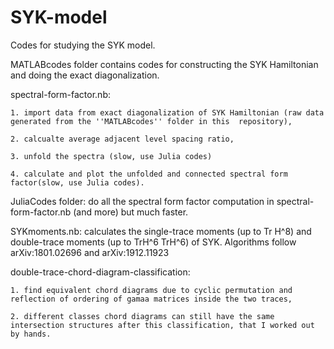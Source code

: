 # SYK-model
Codes for studying the SYK model.

MATLABcodes folder contains codes for constructing the SYK Hamiltonian and doing the exact diagonalization.

spectral-form-factor.nb: 

    1. import data from exact diagonalization of SYK Hamiltonian (raw data generated from the ''MATLABcodes'' folder in this  repository),
    
    2. calcualte average adjacent level spacing ratio,
    
    3. unfold the spectra (slow, use Julia codes)
    
    4. calculate and plot the unfolded and connected spectral form factor(slow, use Julia codes). 
    
JuliaCodes folder: do all the spectral form factor computation in spectral-form-factor.nb (and more) but much faster.

SYKmoments.nb: calculates the single-trace moments (up to Tr H^8) and double-trace moments (up to TrH^6 TrH^6) of SYK. Algorithms follow arXiv:1801.02696 and arXiv:1912.11923


double-trace-chord-diagram-classification: 

    1. find equivalent chord diagrams due to cyclic permutation and reflection of ordering of gamaa matrices inside the two traces,
    
    2. different classes chord diagrams can still have the same intersection structures after this classification, that I worked out by hands.
